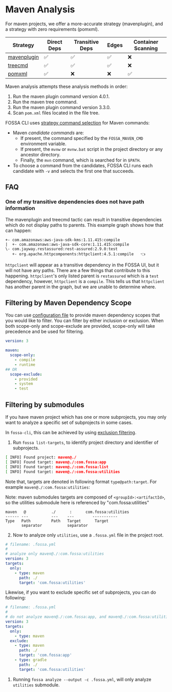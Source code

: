# Maven Analysis

For maven projects, we offer a more-accurate strategy (mavenplugin), and a strategy with zero requirements (pomxml).

| Strategy                      | Direct Deps        | Transitive Deps    | Edges              | Container Scanning |
| ----------------------------- | ------------------ | ------------------ | ------------------ | ------------------ |
| [mavenplugin](mavenplugin.md) | :white_check_mark: | :white_check_mark: | :white_check_mark: | :x:                |
| [treecmd](treecmd.md)         | :white_check_mark: | :white_check_mark: | :white_check_mark: | :x:                |
| [pomxml](pomxml.md)           | :white_check_mark: | :x:                | :x:                | :white_check_mark: |

Maven analysis attempts these analysis methods in order:
1. Run the maven plugin command version 4.0.1.
2. Run the maven tree command.
3. Run the maven plugin command version 3.3.0.
4. Scan `pom.xml` files located in the file tree.

FOSSA CLI uses [strategy command selection](../../../../features/strategy-command-selection.md) for Maven commands:
- Maven _candidate commands_ are:
  - If present, the command specified by the `FOSSA_MAVEN_CMD` environment variable.
  - If present, the `mvnw` or `mvnw.bat` script in the project directory or any ancestor directory.
  - Finally, the `mvn` command, which is searched for in `$PATH`.
- To choose a command from the candidates, FOSSA CLI runs each candidate with `-v` and selects the first one that succeeds.

## FAQ

### One of my transitive dependencies does not have path information
The mavenplugin and treecmd tactic can result in transitive dependencies which do not display paths to parents. This example graph shows how that can happen:
```
+- com.amazonaws:aws-java-sdk-kms:1.11.415:compile
|  +- com.amazonaws:aws-java-sdk-core:1.11.415:compile
\- com.jayway.restassured:rest-assured:2.9.0:test
   +- org.apache.httpcomponents:httpclient:4.5.1:compile   👈
```
`httpclient` will appear as a transitive dependency in the FOSSA UI, but it will not have any paths. There are a few things that contribute to this happening. `httpclient`'s only listed parent is `restassured` which is a `test` dependency, however, `httpclient` is a `compile`. This tells us that `httpclient` has another parent in the graph, but we are unable to determine where.

## Filtering by Maven Dependency Scope 

You can use [configuration file](../../../files/fossa-yml.md) to provide maven dependency scopes that you would like to filter. You can filter by either inclusion or exclusion. When both scope-only and scope-exclude are provided, scope-only will take precedence and be used for filtering.

```yaml
version: 3

maven:
  scope-only:
    - compile
    - runtime
## OR
  scope-exclude:
    - provided
    - system
    - test
```

## Filtering by submodules

If you have maven project which has one or more subprojects, you may
only want to analyze a specific set of subprojects in some cases.


In `fossa-cli`, this can be achieved by using [exclusion filtering](./../../../files/fossa-yml.md).

1) Run `fossa list-targets`, to identify project directory and identifier of subprojects.
```bash
[ INFO] Found project: maven@./
[ INFO] Found target: maven@./:com.fossa:app
[ INFO] Found target: maven@./:com.fossa:list
[ INFO] Found target: maven@./:com.fossa:utilities
```

Note that, targets are denoted in following format `type@path:target`. For example `maven@./:com.fossa:utilities`:

Note: maven submodules targets are composed of `<groupId>:<artifactId>`, so the utilities submodule here is referenced by "com.fossa:utilities"
```
maven   @           ./      :      com.fossa:utilities
------ ---          ---    ---        -----------
Type   Path         Path   Target      Target
       separator           separator
```

2) Now to analyze only `utilities`, use a `.fossa.yml` file in the project root.

```yaml
# filename: .fossa.yml
#
# analyze only maven@./:com.fossa:utilities
version: 3
targets:
  only:
    - type: maven
      path: ./
      target: 'com.fossa:utilities'
```

Likewise, if you want to exclude specific set of subprojects, you can do following:

```yaml
# filename: .fossa.yml
#
# do not analyze maven@./:com.fossa:app, and maven@./:com.fossa:utilities
version: 3
targets:
  only:
    - type: maven
  exclude:
    - type: maven
      path: ./
      target: 'com.fossa:app'
    - type: gradle
      path: ./
      target: 'com.fossa:utilities'
```

1) Running `fossa analyze --output -c .fossa.yml`, will only analyze `utilities` submodule.

<!--

TODO: write docs, like Gradle's.

Docs outline:

- Concepts
  - Multi-module reactor builds
  - POMs and POM closures
  - settings.xml
- Discovery
  - Finding pom.xmls
- Tactics
  - dependency:tree
  - POM parsing
 -->
